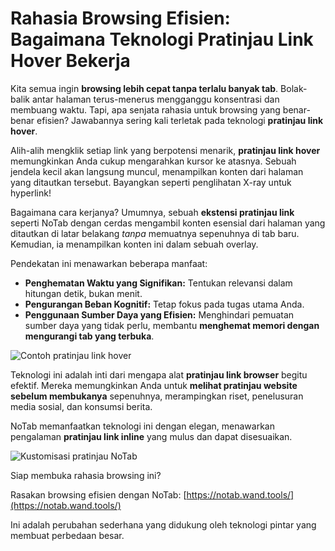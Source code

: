 # Rahasia Browsing Efisien: Bagaimana Teknologi Pratinjau Link Hover Bekerja

Kita semua ingin **browsing lebih cepat tanpa terlalu banyak tab**. Bolak-balik antar halaman terus-menerus mengganggu konsentrasi dan membuang waktu. Tapi, apa senjata rahasia untuk browsing yang benar-benar efisien? Jawabannya sering kali terletak pada teknologi **pratinjau link hover**.

Alih-alih mengklik setiap link yang berpotensi menarik, **pratinjau link hover** memungkinkan Anda cukup mengarahkan kursor ke atasnya. Sebuah jendela kecil akan langsung muncul, menampilkan konten dari halaman yang ditautkan tersebut. Bayangkan seperti penglihatan X-ray untuk hyperlink!

Bagaimana cara kerjanya? Umumnya, sebuah **ekstensi pratinjau link** seperti NoTab dengan cerdas mengambil konten esensial dari halaman yang ditautkan di latar belakang *tanpa* memuatnya sepenuhnya di tab baru. Kemudian, ia menampilkan konten ini dalam sebuah overlay.

Pendekatan ini menawarkan beberapa manfaat:

*   **Penghematan Waktu yang Signifikan:** Tentukan relevansi dalam hitungan detik, bukan menit.
*   **Pengurangan Beban Kognitif:** Tetap fokus pada tugas utama Anda.
*   **Penggunaan Sumber Daya yang Efisien:** Menghindari pemuatan sumber daya yang tidak perlu, membantu **menghemat memori dengan mengurangi tab yang terbuka**.

![Contoh pratinjau link hover](images/notab1.png)

Teknologi ini adalah inti dari mengapa alat **pratinjau link browser** begitu efektif. Mereka memungkinkan Anda untuk **melihat pratinjau website sebelum membukanya** sepenuhnya, merampingkan riset, penelusuran media sosial, dan konsumsi berita.

NoTab memanfaatkan teknologi ini dengan elegan, menawarkan pengalaman **pratinjau link inline** yang mulus dan dapat disesuaikan.

![Kustomisasi pratinjau NoTab](images/notab2.png)

Siap membuka rahasia browsing ini?

Rasakan browsing efisien dengan NoTab: [https://notab.wand.tools/](https://notab.wand.tools/)

Ini adalah perubahan sederhana yang didukung oleh teknologi pintar yang membuat perbedaan besar.